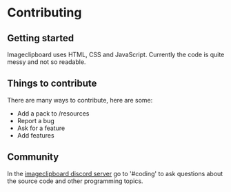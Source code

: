# Contributing

## Getting started
Imageclipboard uses HTML, CSS and JavaScript. Currently the code is quite messy and not so readable. 

## Things to contribute
There are many ways to contribute, here are some:
- Add a pack to /resources
- Report a bug
- Ask for a feature
- Add features 

## Community
In the [imageclipboard discord server](https://discord.gg/image-clipboard-969496044259901440) go to '#coding' to ask questions about the source code and other programming topics.